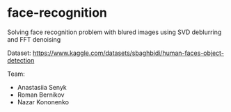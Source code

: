 # face-recognition

Solving face recognition problem with blured images using SVD deblurring and FFT denoising

Dataset: https://www.kaggle.com/datasets/sbaghbidi/human-faces-object-detection

Team: 
- Anastasiia Senyk
- Roman Bernikov
- Nazar Kononenko

